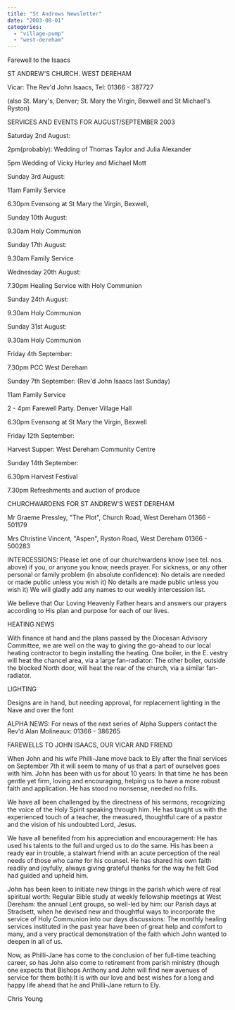 ```yaml
---
title: "St Andrews Newsletter"
date: "2003-08-01"
categories: 
  - "village-pump"
  - "west-dereham"
---
```


Farewell to the Isaacs

ST ANDREW'S CHURCH. WEST DEREHAM

Vicar: The Rev'd John Isaacs, Tel: 01366 - 387727

(also St. Mary's, Denver; St. Mary the Virgin, Bexwell and St Michael's Ryston)

SERVICES AND EVENTS FOR AUGUST/SEPTEMBER 2003

Saturday 2nd August:

2pm(probably): Wedding of Thomas Taylor and Julia Alexander

5pm Wedding of Vicky Hurley and Michael Mott

Sunday 3rd August:

11am Family Service

6.30pm Evensong at St Mary the Virgin, Bexwell,

Sunday 10th August:

9.30am Holy Communion

Sunday 17th August:

9.30am Family Service

Wednesday 20th August:

7.30pm Healing Service with Holy Communion

Sunday 24th August:

9.30am Holy Communion

Sunday 31st August:

9.30am Holy Communion

Friday 4th September:

7.30pm PCC West Dereham

Sunday 7th September: (Rev'd John Isaacs last Sunday)

11am Family Service

2 - 4pm Farewell Party. Denver Village Hall

6.30pm Evensong at St Mary the Virgin, Bexwell

Friday 12th September:

Harvest Supper: West Dereham Community Centre

Sunday 14th September:

6.30pm Harvest Festival

7.30pm Refreshments and auction of produce

CHURCHWARDENS FOR ST ANDREW'S WEST DEREHAM

Mr Graeme Pressley, "The Plot", Church Road, West Dereham 01366 - 501179

Mrs Christine Vincent, "Aspen", Ryston Road, West Dereham 01366 - 500283

INTERCESSIONS: Please let one of our churchwardens know )see tel. nos. above) if you, or anyone you know, needs prayer. For sickness, or any other personal or family problem (in absolute confidence): No details are needed or made public unless you wish it) No details are made public unless you wish it) We will gladly add any names to our weekly intercession list.

We believe that Our Loving Heavenly Father hears and answers our prayers according to His plan and purpose for each of our lives.

HEATING NEWS

With finance at hand and the plans passed by the Diocesan Advisory Committee, we are well on the way to giving the go-ahead to our local heating contractor to begin installing the heating. One boiler, in the E. vestry will heat the chancel area, via a large fan-radiator: The other boiler, outside the blocked North door, will heat the rear of the church, via a similar fan-radiator.

LIGHTING

Designs are in hand, but needing approval, for replacement lighting in the Nave and over the font

ALPHA NEWS: For news of the next series of Alpha Suppers contact the Rev'd Alan Molineaux: 01366 - 386265

FAREWELLS TO JOHN ISAACS, OUR VICAR AND FRIEND

When John and his wife Philli-Jane move back to Ely after the final services on September 7th it will seem to many of us that a part of ourselves goes with him. John has been with us for about 10 years: In that time he has been gentle yet firm, loving and encouraging, helping us to have a more robust faith and application. He has stood no nonsense, needed no frills.

We have all been challenged by the directness of his sermons, recognizing the voice of the Holy Spirit speaking through him. He has taught us with the experienced touch of a teacher, the measured, thoughtful care of a pastor and the vision of his undoubted Lord, Jesus.

We have all benefited from his appreciation and encouragement: He has used his talents to the full and urged us to do the same. His has been a ready ear in trouble, a stalwart friend with an acute perception of the real needs of those who came for his counsel. He has shared his own faith readily and joyfully, always giving grateful thanks for the way he felt God had guided and upheld him.

John has been keen to initiate new things in the parish which were of real spiritual worth: Regular Bible study at weekly fellowship meetings at West Dereham: the annual Lent groups, so well-led by him: our Parish days at Stradsett, when he devised new and thoughtful ways to incorporate the service of Holy Communion into our days discussions: The monthly healing services instituted in the past year have been of great help and comfort to many, and a very practical demonstration of the faith which John wanted to deepen in all of us.

Now, as Philli-Jane has come to the conclusion of her full-time teaching career, so has John also come to retirement from parish ministry (though one expects that Bishops Anthony and John will find new avenues of service for them both):It is with our love and best wishes for a long and happy life ahead that he and Philli-Jane return to Ely.

Chris Young
